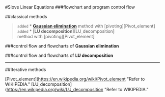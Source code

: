 #Slove Linear Equations
###flowchart and program control flow

##classical methods

>`added`   * [**Gaussian elimination**][Gaussian_elimination] method with [pivoting][Pivot_element]<br>
>`added`   * [**LU decomposition**][LU_decomposition]<br> method with [pivoting][Pivot_element]<br>

###control flow and flowcharts of **Gaussian elimination**

###control flow and flowcharts of **LU decomposition**

--------------------
##Iterative methods

[Gaussian_elimination]:https://en.wikipedia.org/wiki/Gaussian_elimination "Refer to WIKIPEDIA."
[Pivot_element](https://en.wikipedia.org/wiki/Pivot_element "Refer to WIKIPEDIA."
[LU_decomposition](https://en.wikipedia.org/wiki/LU_decomposition "Refer to WIKIPEDIA."
